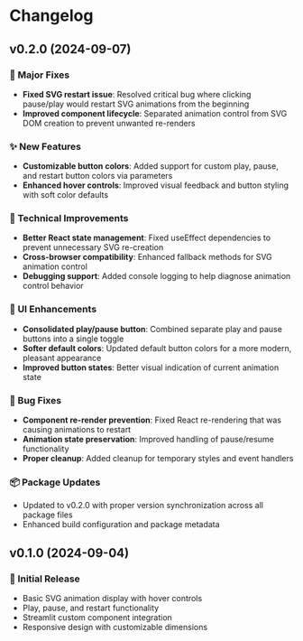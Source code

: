 # Changelog

## v0.2.0 (2024-09-07)

### 🎯 Major Fixes
- **Fixed SVG restart issue**: Resolved critical bug where clicking pause/play would restart SVG animations from the beginning
- **Improved component lifecycle**: Separated animation control from SVG DOM creation to prevent unwanted re-renders

### ✨ New Features
- **Customizable button colors**: Added support for custom play, pause, and restart button colors via parameters
- **Enhanced hover controls**: Improved visual feedback and button styling with soft color defaults

### 🔧 Technical Improvements  
- **Better React state management**: Fixed useEffect dependencies to prevent unnecessary SVG re-creation
- **Cross-browser compatibility**: Enhanced fallback methods for SVG animation control
- **Debugging support**: Added console logging to help diagnose animation control behavior

### 🎨 UI Enhancements
- **Consolidated play/pause button**: Combined separate play and pause buttons into a single toggle
- **Softer default colors**: Updated default button colors for a more modern, pleasant appearance
- **Improved button states**: Better visual indication of current animation state

### 🐛 Bug Fixes
- **Component re-render prevention**: Fixed React re-rendering that was causing animations to restart
- **Animation state preservation**: Improved handling of pause/resume functionality
- **Proper cleanup**: Added cleanup for temporary styles and event handlers

### 📦 Package Updates
- Updated to v0.2.0 with proper version synchronization across all package files
- Enhanced build configuration and package metadata

## v0.1.0 (2024-09-04)

### 🎉 Initial Release
- Basic SVG animation display with hover controls
- Play, pause, and restart functionality
- Streamlit custom component integration
- Responsive design with customizable dimensions